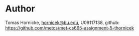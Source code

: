 # Author

Tomas Hornicke, hornicek@bu.edu, U09117138, github: https://github.com/metcs/met-cs665-assignment-5-thornicek
